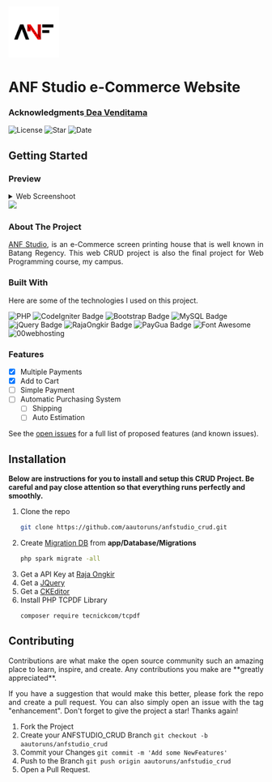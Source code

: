 <img src="public/anfstudiologo.svg" alt="Logo" width="100" height="100">
<h1>ANF Studio e-Commerce Website</h1>
<h3>Acknowledgments<a href="https://github.com/DeaVenditama/toko_online/"> Dea Venditama</a></h3>
  
![License](https://img.shields.io/github/license/aautoruns/anfstudio_crud?color=navy&style=for-the-badge)
![Star](https://img.shields.io/github/stars/aautoruns/anfstudio_crud?color=yellow&logo=github&logoColor=white&style=for-the-badge)
![Date](https://img.shields.io/github/release-date/aautoruns/pahe_app?color=d81744&style=for-the-badge)

## Getting Started

### Preview

<details>
<summary>Web Screenshoot</summary>
  
  ![navbar](https://user-images.githubusercontent.com/96577430/218324479-3a156f9e-d3b0-493a-a14b-a98741c97e45.jpg)
  ![form pembelian](https://user-images.githubusercontent.com/96577430/218324482-cd359e8d-0859-4277-9a16-7da8d79356b5.jpg)
  
</details>
<a href='https://anfsablon.000webhostapp.com/'><img src="https://img.shields.io/badge/ANF Studio Demo-bb2d3b?style=for-the-badge&logo=web&logoColor=fff" height="30px"></a>


### About The Project

<div align="justify">
<a href="https://www.instagram.com/anfstudio13/">ANF Studio</a>, is an e-Commerce screen printing house that is well known in Batang Regency. This web CRUD project is also the final project for Web Programming course, my campus.
</div>

### Built With

Here are some of the technologies I used on this project.

![PHP](https://img.shields.io/badge/php-%23777BB4.svg?style=for-the-badge&logo=php&logoColor=white)
![CodeIgniter Badge](https://img.shields.io/badge/CodeIgniter-EF4223?logo=codeigniter&logoColor=fff&style=for-the-badge)
![Bootstrap Badge](https://img.shields.io/badge/Bootstrap-7952B3?logo=bootstrap&logoColor=fff&style=for-the-badge)
![MySQL Badge](https://img.shields.io/badge/MySQL-4479A1?logo=mysql&logoColor=fff&style=for-the-badge)
![jQuery Badge](https://img.shields.io/badge/jQuery-0769AD?logo=jquery&logoColor=fff&style=for-the-badge)
![RajaOngkir Badge](https://img.shields.io/badge/RajaOngkir-7A1FA2?logo=&logoColor=fff&style=for-the-badge)
![PayGua Badge](https://img.shields.io/badge/Paygua-FFF?logo=&logoColor=fff&style=for-the-badge)
![Font Awesome](https://img.shields.io/badge/FontAwesome-blue?logo=fontawesome&logoColor=fff&style=for-the-badge)
![00webhosting](https://img.shields.io/badge/00webhost-bb2d3b?logo=00webhost&logoColor=fff&style=for-the-badge)

### Features

- [x] Multiple Payments
- [x] Add to Cart
- [ ] Simple Payment
- [ ] Automatic Purchasing System
  - [ ] Shipping
  - [ ] Auto Estimation

See the [open issues](https://github.com/aautoruns/anfstudio_crud/issues) for a full list of proposed features (and known issues).

## Installation

**Below are instructions for you to install and setup this CRUD Project. Be careful and pay close attention so that everything runs perfectly and smoothly.**

1. Clone the repo
   ```sh
   git clone https://github.com/aautoruns/anfstudio_crud.git
   ```
2. Create <a href="https://codeigniter.com/user_guide/dbmgmt/migration.html">Migration DB</a> from **app/Database/Migrations**
   ```sh
   php spark migrate -all
   ```
3. Get a API Key at [Raja Ongkir](https://rajaongkir.com)
4. Get a [JQuery](https://code.jquery.com/jquery-3.6.3.min.js)
5. Get a [CKEditor](https://ckeditor.com)
6. Install PHP TCPDF Library
   ```sh
   composer require tecnickcom/tcpdf
   ```

## Contributing

<div align="justify">
Contributions are what make the open source community such an amazing place to learn, inspire, and create. Any contributions you make are **greatly appreciated**.

If you have a suggestion that would make this better, please fork the repo and create a pull request. You can also simply open an issue with the tag "enhancement".
Don't forget to give the project a star! Thanks again!
</div>

1. Fork the Project
2. Create your ANFSTUDIO_CRUD Branch `git checkout -b aautoruns/anfstudio_crud`
3. Commit your Changes `git commit -m 'Add some NewFeatures'`
4. Push to the Branch `git push origin aautoruns/anfstudio_crud`
5. Open a Pull Request.
